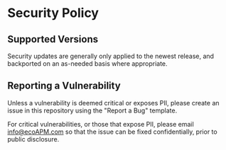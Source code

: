 # Security Policy

## Supported Versions

Security updates are generally only applied to the newest release, and backported on an as-needed basis where appropriate.

## Reporting a Vulnerability

Unless a vulnerability is deemed critical or exposes PII, please create an issue in this repository using the "Report a Bug" template.

For critical vulnerabilities, or those that expose PII, please email info@ecoAPM.com so that the issue can be fixed confidentially, prior to public disclosure.
